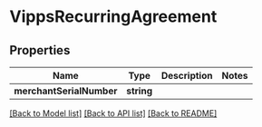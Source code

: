 # VippsRecurringAgreement

## Properties
Name | Type | Description | Notes
------------ | ------------- | ------------- | -------------
**merchantSerialNumber** | **string** |  | 

[[Back to Model list]](../README.md#documentation-for-models) [[Back to API list]](../README.md#documentation-for-api-endpoints) [[Back to README]](../README.md)


